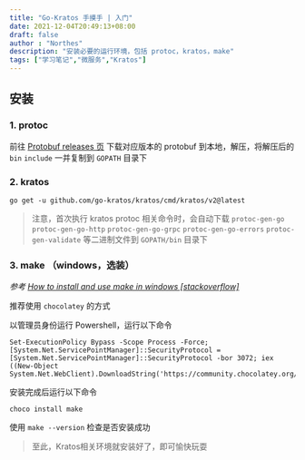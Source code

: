 ```yaml
---
title: "Go-Kratos 手摸手 | 入门"
date: 2021-12-04T20:49:13+08:00
draft: false
author : "Northes"
description: "安装必要的运行环境，包括 protoc，kratos，make"
tags: ["学习笔记","微服务","Kratos"]
---
```


## 安装
### 1. protoc
前往 <a target="_blank" href="https://github.com/protocolbuffers/protobuf/releases">Protobuf releases 页</a> 下载对应版本的 protobuf 到本地，解压，将解压后的 `bin` `include`
一并复制到 `GOPATH` 目录下
### 2. kratos
```shell
go get -u github.com/go-kratos/kratos/cmd/kratos/v2@latest
```
> 注意，首次执行 kratos protoc 相关命令时，会自动下载 
> `protoc-gen-go`
> `protoc-gen-go-http`
> `protoc-gen-go-grpc`
> `protoc-gen-go-errors`
> `protoc-gen-validate`
> 等二进制文件到 `GOPATH/bin` 目录下

### 3. make （windows，选装）

*参考 <a target="_blank" href="https://stackoverflow.com/questions/32127524/how-to-install-and-use-make-in-windows"> How to install and use make in windows [stackoverflow] </a>*

推荐使用 `chocolatey` 的方式

以管理员身份运行 Powershell，运行以下命令
```shell
Set-ExecutionPolicy Bypass -Scope Process -Force; [System.Net.ServicePointManager]::SecurityProtocol = [System.Net.ServicePointManager]::SecurityProtocol -bor 3072; iex ((New-Object System.Net.WebClient).DownloadString('https://community.chocolatey.org/install.ps1'))
```
安装完成后运行以下命令
```shell
choco install make
```
使用 ``make --version`` 检查是否安装成功



> 至此，Kratos相关环境就安装好了，即可愉快玩耍